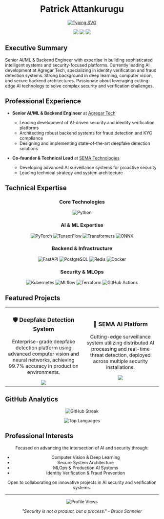 <div align="center">
  
# Patrick Attankurugu

[![Typing SVG](https://readme-typing-svg.herokuapp.com?font=Fira+Code&pause=1000&color=2196F3&center=true&vCenter=true&random=false&width=435&lines=Senior+AI%2FML+Engineer+%F0%9F%A7%A0;Backend+Architect+%F0%9F%8C%90;Innovation+Leader+%F0%9F%92%A1;Building+Intelligent+Systems+%F0%9F%94%AE)](https://git.io/typing-svg)

[<img src="https://img.shields.io/badge/Portfolio-patrickattankurugu.com-blue?style=for-the-badge&logo=google-chrome&logoColor=white"/>](http://patrickattankurugu.com)
[<img src="https://img.shields.io/badge/LinkedIn-Connect-blue?style=for-the-badge&logo=linkedin&logoColor=white"/>](https://www.linkedin.com/in/patrickattankurugu400/)
[<img src="https://img.shields.io/badge/Email-Contact-red?style=for-the-badge&logo=gmail&logoColor=white"/>](mailto:patricka.azuma@gmail.com)

</div>

## Executive Summary
Senior AI/ML & Backend Engineer with expertise in building sophisticated intelligent systems and security-focused platforms. Currently leading AI development at Agregar Tech, specializing in identity verification and fraud detection systems. Strong background in deep learning, computer vision, and secure backend architectures. Passionate about leveraging cutting-edge AI technology to solve complex security and verification challenges.

## Professional Experience
- **Senior AI/ML & Backend Engineer** at [Agregar Tech](https://agregartech.com/)
  - Leading development of AI-driven security and identity verification platforms
  - Architecting robust backend systems for fraud detection and KYC compliance
  - Designing and implementing state-of-the-art deepfake detection solutions

- **Co-founder & Technical Lead** at [SEMA Technologies](https://sematechnologies.com)
  - Developing advanced AI surveillance systems for proactive security
  - Leading technical strategy and system architecture

## Technical Expertise

<div align="center">

### Core Technologies
![Python](https://img.shields.io/badge/Python-Expert-3776AB?style=for-the-badge&logo=python&logoColor=white)

### AI & ML Expertise
![PyTorch](https://img.shields.io/badge/PyTorch-Expert-EE4C2C?style=for-the-badge&logo=pytorch&logoColor=white)
![TensorFlow](https://img.shields.io/badge/TensorFlow-Expert-FF6F00?style=for-the-badge&logo=tensorflow&logoColor=white)
![Transformers](https://img.shields.io/badge/Transformers-Expert-FFD700?style=for-the-badge)
![ONNX](https://img.shields.io/badge/ONNX-Advanced-005CED?style=for-the-badge)

### Backend & Infrastructure
![FastAPI](https://img.shields.io/badge/FastAPI-Expert-009688?style=for-the-badge&logo=fastapi&logoColor=white)
![PostgreSQL](https://img.shields.io/badge/PostgreSQL-Expert-4169E1?style=for-the-badge&logo=postgresql&logoColor=white)
![Redis](https://img.shields.io/badge/Redis-Advanced-DC382D?style=for-the-badge&logo=redis&logoColor=white)
![Docker](https://img.shields.io/badge/Docker-Expert-2496ED?style=for-the-badge&logo=docker&logoColor=white)

### Security & MLOps
![Kubernetes](https://img.shields.io/badge/Kubernetes-Advanced-326CE5?style=for-the-badge&logo=kubernetes&logoColor=white)
![MLflow](https://img.shields.io/badge/MLflow-Expert-0194E2?style=for-the-badge&logo=mlflow&logoColor=white)
![Terraform](https://img.shields.io/badge/Terraform-Advanced-7B42BC?style=for-the-badge&logo=terraform&logoColor=white)
![GitHub Actions](https://img.shields.io/badge/GitHub_Actions-Expert-2088FF?style=for-the-badge&logo=github-actions&logoColor=white)

</div>

## Featured Projects

<div align="center">

<table>
  <tr>
    <td align="center" width="50%">
      <h3>🛡️ Deepfake Detection System</h3>
      <p>Enterprise-grade deepfake detection platform using advanced computer vision and neural networks, achieving 99.7% accuracy in production environments.</p>
      <a href="https://agregartech.com/solutions">
        <img src="https://img.shields.io/badge/Learn_More-00C7B7?style=for-the-badge"/>
      </a>
    </td>
    <td align="center" width="50%">
      <h3>🔮 SEMA AI Platform</h3>
      <p>Cutting-edge surveillance system utilizing distributed AI processing and real-time threat detection, deployed across multiple security installations.</p>
      <a href="https://sematechnologies.com">
        <img src="https://img.shields.io/badge/Learn_More-FF69B4?style=for-the-badge"/>
      </a>
    </td>
  </tr>
</table>

</div>

## GitHub Analytics

<div align="center">
  
![GitHub Streak](https://github-readme-streak-stats.herokuapp.com/?user=patrickattankurugu&theme=tokyonight)

![Top Languages](https://github-readme-stats.vercel.app/api/top-langs/?username=patrickattankurugu&layout=compact&theme=tokyonight)

</div>

## Professional Interests

<div align="center">

Focused on advancing the intersection of AI and security through:

- Computer Vision & Deep Learning
- Secure System Architecture
- MLOps & Production AI Systems
- Identity Verification & Fraud Prevention

Open to collaborating on innovative projects in AI security and verification systems.

---

<p align="center">
  <img src="https://komarev.com/ghpvc/?username=patrickattankurugu&color=blue&style=for-the-badge" alt="Profile Views"/>
</p>

<p align="center">
  <i>"Security is not a product, but a process." - Bruce Schneier</i>
</p>

</div>
